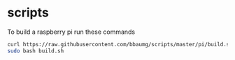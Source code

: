 scripts
=======
To build a raspberry pi run these commands

```bash
curl https://raw.githubusercontent.com/bbaumg/scripts/master/pi/build.sh > build.sh
sudo bash build.sh
```
